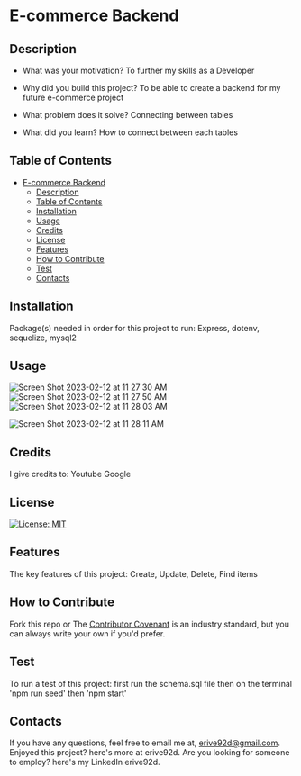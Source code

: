 
# E-commerce Backend

## Description

- What was your motivation?
To further my skills as a Developer

- Why did you build this project?
To be able to create a backend for my future e-commerce project

- What problem does it solve?
Connecting between tables

- What did you learn?
How to connect between each tables


## Table of Contents

- [E-commerce Backend](#e-commerce-backend)
  - [Description](#description)
  - [Table of Contents](#table-of-contents)
  - [Installation](#installation)
  - [Usage](#usage)
  - [Credits](#credits)
  - [License](#license)
  - [Features](#features)
  - [How to Contribute](#how-to-contribute)
  - [Test](#test)
  - [Contacts](#contacts)


## Installation
Package(s) needed in order for this project to run:
Express, dotenv, sequelize, mysql2

## Usage
![Screen Shot 2023-02-12 at 11 27 30 AM](https://user-images.githubusercontent.com/110507887/218332749-44e351ee-5a11-4849-8d91-5e4848e4beea.png)
![Screen Shot 2023-02-12 at 11 27 50 AM](https://user-images.githubusercontent.com/110507887/218332754-a930de03-a070-42a8-ab4c-fa8b82654246.png)
![Screen Shot 2023-02-12 at 11 28 03 AM](https://user-images.githubusercontent.com/110507887/218332755-8e84e7b7-7079-4edb-ad54-e209b336fad2.png)

![Screen Shot 2023-02-12 at 11 28 11 AM](https://user-images.githubusercontent.com/110507887/218332765-34e174cb-7bfa-4deb-b3e4-de9540f6d254.png)





## Credits
I give credits to:
Youtube Google

## License
[![License: MIT](https://img.shields.io/badge/License-MIT-yellow.svg)](https://opensource.org/licenses/MIT)

## Features
The key features of this project:
Create, Update, Delete, Find items

## How to Contribute
Fork this repo 
or
The [Contributor Covenant](https://www.contributor-covenant.org/) is an industry standard, but you can always write your own if you'd prefer.


## Test
To run a test of this project:
first run the schema.sql file then on the terminal  'npm run seed' then 'npm start'

## Contacts
If you have any questions, feel free to email me at, erive92d@gmail.com.
Enjoyed this project? here's more at erive92d.
Are you looking for someone to employ? here's my LinkedIn erive92d.
   

